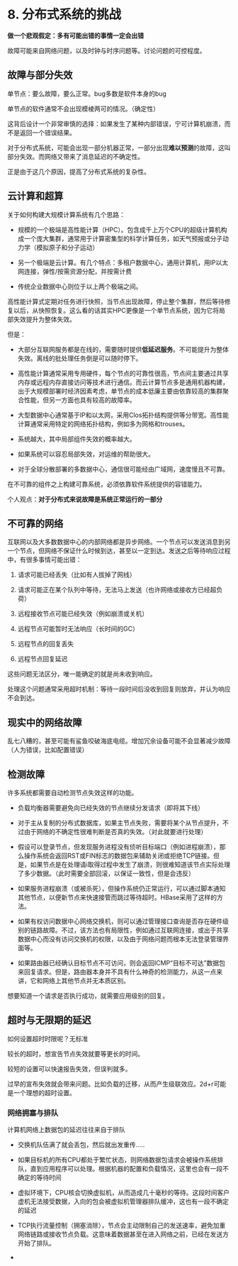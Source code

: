 # 8. 分布式系统的挑战

**做一个悲观假定：多有可能出错的事情一定会出错**

故障可能来自网络问题，以及时钟与时序问题等。讨论问题的可控程度。

## 故障与部分失效

单节点：要么故障，要么正常。bug多数是软件本身的bug

单节点的软件通常不会出现模棱两可的情况。（确定性）

这背后设计一个非常审慎的选择：如果发生了某种内部错误，宁可计算机崩溃，而不是返回一个错误结果。

对于分布式系统，可能会出现一部分机器正常，一部分出现**难以预测**的故障，这叫部分失效。而网络又带来了消息延迟的不确定性。

正是由于这几个原因，提高了分布式系统的复杂性。

## 云计算和超算

关于如何构建大规模计算系统有几个思路：

- 规模的一个极端是高性能计算（HPC）。包含成千上万个CPU的超级计算机构成一个庞大集群，通常用于计算密集型的科学计算任务，如天气预报或分子动力学（模拟原子和分子运动）

- 另一个极端是云计算。有几个特点：多租户数据中心，通用计算机，用IP以太网连接，弹性/按需资源分配，并按需计费

- 传统企业数据中心则位于以上两个极端之间。

高性能计算式定期对任务进行快照，当节点出现故障，停止整个集群，然后等待修复以后，从快照恢复。这么看的话其实HPC更像是一个单节点系统，因为它将局部失效提升为整体失效。

但是：

- 大部分互联网服务都是在线的，需要随时提供**低延迟服务**。不可能提升为整体失效。离线的批处理任务倒是可以随时停下。

- 高性能计算通常采用专用硬件，每个节点的可靠性很高，节点间主要通过共享内存或远程内存直接访问等技术进行通信。而云计算节点多是通用机器构建，出于大规模部署时经济因素考虑，单节点的成本低廉主要由依靠较高的集群聚合性能，但另一方面也具有较高的故障率。

- 大型数据中心通常基于IP和以太网，采用Clos拓扑结构提供等分带宽。高性能计算通常采用特定的网络拓扑结构，例如多为网格和trouses。

- 系统越大，其中局部组件失效的概率越大。

- 如果系统可以容忍局部失效，对运维的帮助很大。

- 对于全球分散部署的多数据中心，通信很可能经由广域网，速度慢且不可靠。

在不可靠的组件之上构建可靠系统，必须依靠软件系统提供的容错能力。

个人观点：**对于分布式来说故障是系统正常运行的一部分**

## 不可靠的网络

互联网以及大多数数据中心的内部网络都是异步网络。一个节点可以发送消息到另一个节点，但网络不保证什么时候到达，甚至以一定到达。发送之后等待响应过程中，有很多事情可能出错：

1. 请求可能已经丢失（比如有人拔掉了网线）

2. 请求可能正在某个队列中等待，无法马上发送（也许网络或接收方已经超负荷）

3. 远程接收节点可能已经失效（例如崩溃或关机）

4. 远程节点可能暂时无法响应（长时间的GC）

5. 远程节点的回复丢失

6. 远程节点回复延迟

这些问题无法区分，唯一能确定的就是尚未收到响应。

处理这个问题通常采用超时机制：等待一段时间后没收到回复则放弃，并认为响应不会到达。

## 现实中的网络故障

乱七八糟的，甚至可能有鲨鱼咬破海底电缆。增加冗余设备可能不会显著减少故障（人为错误，比如配置错误）

## 检测故障

许多系统都需要自动检测节点失效这样的功能。

- 负载均衡器需要避免向已经失效的节点继续分发请求（即将其下线）

- 对于主从复制的分布式数据库，如果主节点失败，需要将某个从节点提升，不过由于网络的不确定性很难判断是否真的失效。（对此就要进行处理）

- 假设可以登录节点，但发现服务进程没有侦听目标端口（例如进程崩溃），那么操作系统会返回RST或FIN标志的数据包来辅助关闭或拒绝TCP链接。但是，如果节点是在处理请i取得过程中发生了崩溃，则很难知道该节点实际处理了多少数据。（此时需要全部回滚，以保证一致性，但是会违反）

- 如果服务进程崩溃（或被杀死），但操作系统仍正常运行，可以通过脚本通知其他节点，以便新节点来快速接管而跳过等待超时。HBase采用了这样的方法。

- 如果有权访问数据中心网络交换机，则可以通过管理接口查询是否存在硬件级别的链路故障。不过，该方法也有局限性，例如通过互联网连接，或出于共享数据中心而没有访问交换机的权限，以及由于网络问题而根本无法登录管理界面等。

- 如果路由器已经确认目标节点不可访问，则会返回ICMP“目标不可达”数据包来回复请求。但是，路由器本身并不具有什么神奇的检测能力，从这一点来讲，它和网络上其他节点并无本质区别。

想要知道一个请求是否执行成功，就需要应用级别的回复。

## 超时与无限期的延迟

如何设置超时时限呢？无标准

较长的超时，想宣告节点失效就要等更长的时间。

较短的设置可以快速报告失效，但误判就多。

过早的宣布失效就会带来问题。比如负载的迁移，从而产生级联效应。2d+r可能是一个理想的超时设置。

### 网络拥塞与排队

计算机网络上数据包的延迟往往来自于排队

- 交换机队伍满了就会丢包，然后就出发重传.....

- 如果目标机的所有CPU都处于繁忙状态，则网络数据包请求会被操作系统排队，直到应用程序可以处理。根据机器的配置和负载情况，这里也会有一段不确定的等待时间

- 虚拟环境下，CPU核会切换虚拟机，从而造成几十毫秒的等待。这段时间客户虚机无法接受数据，入向的包会被虚拟机管理器排队缓冲，这也有一段不确定的延迟

- TCP执行流量控制（拥塞消除），节点会主动限制自己的发送速率，避免加重网络链路或接收节点负载。这意味着数据甚至在进入网络之前，已经在发送方开始了排队。

- 
